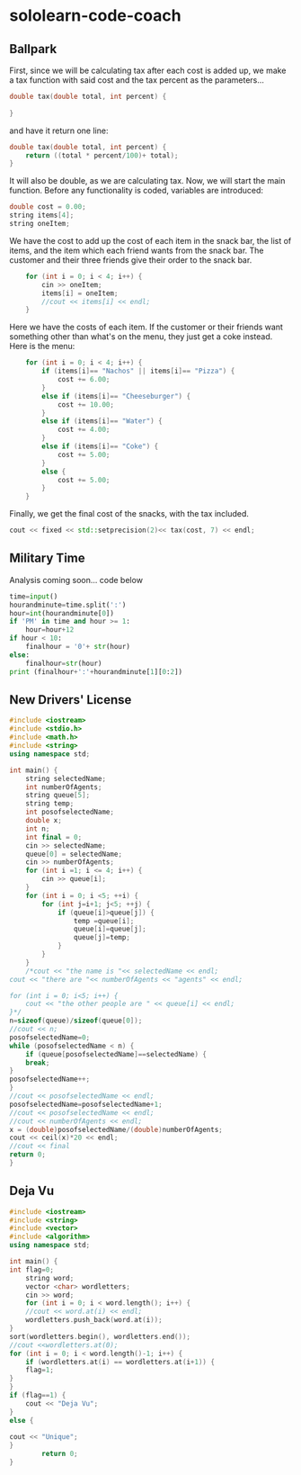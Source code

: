 # sololearn-code-coach

## Ballpark

First, since we will be calculating tax after each cost is added up, we make a tax function with said cost and the tax percent as the parameters...
```cpp
double tax(double total, int percent) {
	
}
```
and have it return one line:
```cpp
double tax(double total, int percent) {
	return ((total * percent/100)+ total);
}
```
It will also be double, as we are calculating tax.
Now, we will start the main function. Before any functionality is coded, variables are introduced:
```cpp
double cost = 0.00;
string items[4];
string oneItem;
```
We have the cost to add up the cost of each item in the snack bar, the list of items, and the item which each friend wants from the snack bar.
The customer and their three friends give their order to the snack bar.
```cpp
	for (int i = 0; i < 4; i++) {
		cin >> oneItem;
		items[i] = oneItem;
		//cout << items[i] << endl;
	}
```
Here we have the costs of each item. If the customer or their friends want something other than what's on the menu, they just get a coke instead. 
Here is the menu:
```cpp
	for (int i = 0; i < 4; i++) {
		if (items[i]== "Nachos" || items[i]== "Pizza") {
			cost += 6.00;
		}
		else if (items[i]== "Cheeseburger") {
			cost += 10.00;
		}
		else if (items[i]== "Water") {
			cost += 4.00;
		}
		else if (items[i]== "Coke") {
			cost += 5.00;
		}
		else {
			cost += 5.00;
		}
	}
  ```
  Finally, we get the final cost of the snacks, with the tax included.
  ```cpp
  cout << fixed << std::setprecision(2)<< tax(cost, 7) << endl;
  ```
  
## Military Time

Analysis coming soon...
code below
```python
time=input()
hourandminute=time.split(':')
hour=int(hourandminute[0])
if 'PM' in time and hour >= 1:
	hour=hour+12
if hour < 10:
	finalhour = '0'+ str(hour)
else:
	finalhour=str(hour)
print (finalhour+':'+hourandminute[1][0:2])
```

## New Drivers' License

```c++
#include <iostream>
#include <stdio.h>
#include <math.h>
#include <string>
using namespace std;

int main() {
	string selectedName;
	int numberOfAgents;
	string queue[5];
	string temp;
	int posofselectedName;
	double x;
	int n;
	int final = 0;
	cin >> selectedName;
	queue[0] = selectedName;
	cin >> numberOfAgents;
	for (int i =1; i <= 4; i++) {
		cin >> queue[i];
	}
	for (int i = 0; i <5; ++i) {
		for (int j=i+1; j<5; ++j) {
			if (queue[i]>queue[j]) {
				temp =queue[i];
				queue[i]=queue[j];
				queue[j]=temp;
			}
		}
	}
	/*cout << "the name is "<< selectedName << endl;
cout << "there are "<< numberOfAgents << "agents" << endl;

for (int i = 0; i<5; i++) {
	cout << "the other people are " << queue[i] << endl;
}*/
n=sizeof(queue)/sizeof(queue[0]);
//cout << n;
posofselectedName=0;
while (posofselectedName < n) {
	if (queue[posofselectedName]==selectedName) {
	break;
}
posofselectedName++;
}
//cout << posofselectedName << endl;
posofselectedName=posofselectedName+1;
//cout << posofselectedName << endl;
//cout << numberOfAgents << endl;
x = (double)posofselectedName/(double)numberOfAgents;
cout << ceil(x)*20 << endl;
//cout << final
return 0;
}
```

## Deja Vu

```cpp
#include <iostream>
#include <string>
#include <vector>
#include <algorithm>
using namespace std;

int main() {
int flag=0;
	string word;
	vector <char> wordletters;
	cin >> word;
	for (int i = 0; i < word.length(); i++) {
	//cout << word.at(i) << endl;
	wordletters.push_back(word.at(i));
}
sort(wordletters.begin(), wordletters.end());
//cout <<wordletters.at(0);
for (int i = 0; i < word.length()-1; i++) {
	if (wordletters.at(i) == wordletters.at(i+1)) {
	flag=1;
}
}
if (flag==1) {
	cout << "Deja Vu";
}
else {
	
cout << "Unique";
}
		return 0;
}
```